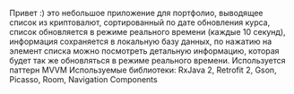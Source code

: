 Привет :) это небольшое приложение для портфолио, выводящее список из криптовалют, сортированный по дате обновления курса, список обновляется в режиме реального времени (каждые 10 секунд), информация сохраняется в локальную базу данных, по нажатию на элемент списка можно посмотреть детальную информацию, которая будет так же обновляться в режиме реального времени.
Используется паттерн MVVM
Используемые библиотеки:
RxJava 2,
Retrofit 2,
Gson,
Picasso,
Room,
Navigation Components

